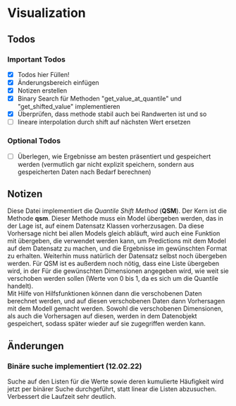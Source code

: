 # Visualization

## Todos

### Important Todos
* [x] Todos hier Füllen!
* [x] Änderungsbereich einfügen
* [x] Notizen erstellen
* [x] Binary Search für Methoden "get_value_at_quantile" und "get_shifted_value" implementieren
* [x] Überprüfen, dass methode stabil auch bei Randwerten ist und so
* [ ] lineare interpolation durch shift auf nächsten Wert ersetzen

### Optional Todos
* [ ] Überlegen, wie Ergebnisse am besten präsentiert und gespeichert werden (vermutlich
gar nicht explizit speichern, sondern aus gespeicherten Daten nach Bedarf berechnen)

## Notizen

Diese Datei implementiert die _Quantile Shift Method_ (**QSM**). Der Kern ist die Methode __qsm__.
Dieser Methode muss ein Model übergeben werden, das in der Lage ist, auf einem Datensatz
Klassen vorherzusagen. Da diese Vorhersage nicht bei allen Models gleich abläuft, wird
auch eine Funktion mit übergeben, die verwendet werden kann, um Predictions mit dem Model
auf dem Datensatz zu machen, und die Ergebnisse im gewünschten Format zu erhalten. Weiterhin
muss natürlich der Datensatz selbst noch übergeben werden. Für QSM ist es außerdem noch 
nötig, dass eine Liste übergeben wird, in der Für die gewünschten Dimensionen angegeben
wird, wie weit sie verschoben werden sollen (Werte von 0 bis 1, da es sich um die Quantile
handelt).\
Mit Hilfe von Hilfsfunktionen können dann die verschobenen Daten berechnet werden, und 
auf diesen verschobenen Daten dann Vorhersagen mit dem Modell gemacht werden. Sowohl die
verschobenen Dimensionen, als auch die Vorhersagen auf diesen, werden in dem Datenobjekt
gespeichert, sodass später wieder auf sie zugegriffen werden kann.

## Änderungen

### Binäre suche implementiert (12.02.22)
Suche auf den Listen für die Werte sowie deren kumulierte Häufigkeit wird jetzt per
binärer Suche durchgeführt, statt linear die Listen abzusuchen. Verbessert die Laufzeit
sehr deutlich.